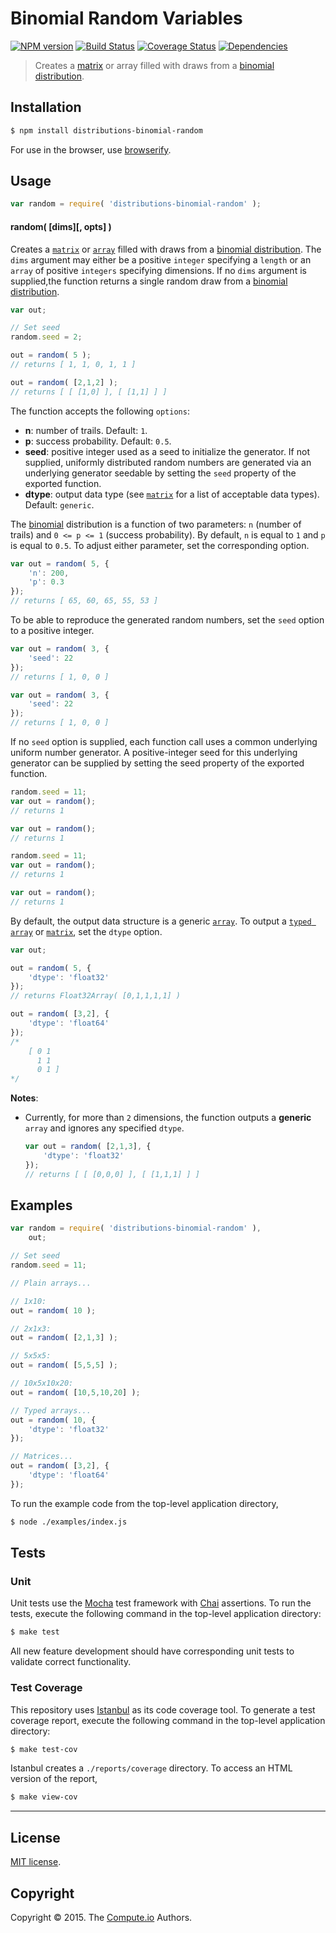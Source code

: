 Binomial Random Variables
===
[![NPM version][npm-image]][npm-url] [![Build Status][travis-image]][travis-url] [![Coverage Status][codecov-image]][codecov-url] [![Dependencies][dependencies-image]][dependencies-url]

> Creates a [matrix](https://github.com/dstructs/matrix) or array filled with draws from a [binomial distribution](https://en.wikipedia.org/wiki/Binomial_distribution).


## Installation

``` bash
$ npm install distributions-binomial-random
```

For use in the browser, use [browserify](https://github.com/substack/node-browserify).


## Usage

``` javascript
var random = require( 'distributions-binomial-random' );
```

#### random( [dims][, opts] )

Creates a [`matrix`](https://github.com/dstructs/matrix) or [`array`](https://developer.mozilla.org/en-US/docs/Web/JavaScript/Reference/Global_Objects/Array) filled with draws from a [binomial distribution](https://en.wikipedia.org/wiki/Binomial_distribution). The `dims` argument may either be a positive `integer` specifying a `length` or an `array` of positive `integers` specifying dimensions. If no `dims` argument is supplied,the function returns a single random draw from a [binomial distribution](https://en.wikipedia.org/wiki/Binomial_distribution).

``` javascript
var out;

// Set seed
random.seed = 2;

out = random( 5 );
// returns [ 1, 1, 0, 1, 1 ]

out = random( [2,1,2] );
// returns [ [ [1,0] ], [ [1,1] ] ]

```

The function accepts the following `options`:

*	__n__: number of trails. Default: `1`.
*	__p__: success probability. Default: `0.5`.
*	__seed__: positive integer used as a seed to initialize the generator. If not supplied, uniformly distributed random numbers are generated via an underlying generator seedable by setting the `seed` property of the exported function.
*	__dtype__: output data type (see [`matrix`](https://github.com/dstructs/matrix) for a list of acceptable data types). Default: `generic`.

The [binomial](https://en.wikipedia.org/wiki/Binomial_distribution) distribution is a function of two parameters: `n` (number of trails) and `0 <= p <= 1` (success probability). By default, `n` is equal to `1` and `p` is equal to `0.5`. To adjust either parameter, set the corresponding option.

``` javascript
var out = random( 5, {
	'n': 200,
	'p': 0.3
});
// returns [ 65, 60, 65, 55, 53 ]

```

To be able to reproduce the generated random numbers, set the `seed` option to a positive integer.

``` javascript
var out = random( 3, {
	'seed': 22
});
// returns [ 1, 0, 0 ]

var out = random( 3, {
    'seed': 22
});
// returns [ 1, 0, 0 ]

```

If no `seed` option is supplied, each function call uses a common underlying uniform number generator. A positive-integer seed for this underlying generator can be supplied by setting the seed property of the exported function.

```javascript
random.seed = 11;
var out = random();
// returns 1

var out = random();
// returns 1

random.seed = 11;
var out = random();
// returns 1

var out = random();
// returns 1

```

By default, the output data structure is a generic [`array`](https://developer.mozilla.org/en-US/docs/Web/JavaScript/Reference/Global_Objects/Array). To output a [`typed array`](https://developer.mozilla.org/en-US/docs/Web/JavaScript/Typed_arrays) or [`matrix`](https://github.com/dstructs/matrix), set the `dtype` option.

``` javascript
var out;

out = random( 5, {
	'dtype': 'float32'
});
// returns Float32Array( [0,1,1,1,1] )

out = random( [3,2], {
	'dtype': 'float64'
});
/*
	[ 0 1
	  1 1
	  0 1 ]
*/

```

__Notes__:
*	Currently, for more than `2` dimensions, the function outputs a __generic__ `array` and ignores any specified `dtype`.

	``` javascript
	var out = random( [2,1,3], {
		'dtype': 'float32'
	});
	// returns [ [ [0,0,0] ], [ [1,1,1] ] ]

	```

## Examples

``` javascript
var random = require( 'distributions-binomial-random' ),
	out;

// Set seed
random.seed = 11;

// Plain arrays...

// 1x10:
out = random( 10 );

// 2x1x3:
out = random( [2,1,3] );

// 5x5x5:
out = random( [5,5,5] );

// 10x5x10x20:
out = random( [10,5,10,20] );

// Typed arrays...
out = random( 10, {
	'dtype': 'float32'
});

// Matrices...
out = random( [3,2], {
	'dtype': 'float64'
});
```

To run the example code from the top-level application directory,

``` bash
$ node ./examples/index.js
```


## Tests

### Unit

Unit tests use the [Mocha](http://mochajs.org/) test framework with [Chai](http://chaijs.com) assertions. To run the tests, execute the following command in the top-level application directory:

``` bash
$ make test
```

All new feature development should have corresponding unit tests to validate correct functionality.


### Test Coverage

This repository uses [Istanbul](https://github.com/gotwarlost/istanbul) as its code coverage tool. To generate a test coverage report, execute the following command in the top-level application directory:

``` bash
$ make test-cov
```

Istanbul creates a `./reports/coverage` directory. To access an HTML version of the report,

``` bash
$ make view-cov
```


---
## License

[MIT license](http://opensource.org/licenses/MIT).


## Copyright

Copyright &copy; 2015. The [Compute.io](https://github.com/compute-io) Authors.


[npm-image]: http://img.shields.io/npm/v/distributions-binomial-random.svg
[npm-url]: https://npmjs.org/package/distributions-binomial-random

[travis-image]: http://img.shields.io/travis/distributions-io/binomial-random/master.svg
[travis-url]: https://travis-ci.org/distributions-io/binomial-random

[codecov-image]: https://img.shields.io/codecov/c/github/distributions-io/binomial-random/master.svg
[codecov-url]: https://codecov.io/github/distributions-io/binomial-random?branch=master

[dependencies-image]: http://img.shields.io/david/distributions-io/binomial-random.svg
[dependencies-url]: https://david-dm.org/distributions-io/binomial-random

[dev-dependencies-image]: http://img.shields.io/david/dev/distributions-io/binomial-random.svg
[dev-dependencies-url]: https://david-dm.org/dev/distributions-io/binomial-random

[github-issues-image]: http://img.shields.io/github/issues/distributions-io/binomial-random.svg
[github-issues-url]: https://github.com/distributions-io/binomial-random/issues

